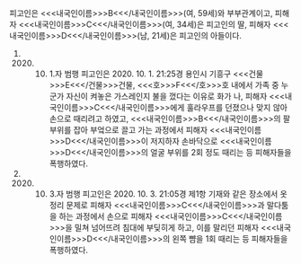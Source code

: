 피고인은 <<<내국인이름>>>B<<</내국인이름>>>(여, 59세)와 부부관계이고, 피해자 <<<내국인이름>>>C<<</내국인이름>>>(여, 34세)은 피고인의 딸, 피해자 <<<내국인이름>>>D<<</내국인이름>>>(남, 21세)은 피고인의 아들이다.
1. 2020. 10. 1.자 범행
피고인은 2020. 10. 1. 21:25경 용인시 기흥구 <<<건물>>>E<<</건물>>>건물, <<<호>>>F<<</호>>>호 내에서 가족 중 누군가 자신이 켜놓은 가스레인지 불을 껐다는 이유로 화가 나, 피해자 <<<내국인이름>>>C<<</내국인이름>>>에게 훌라우프를 던졌으나 맞지 않아 손으로 때리려고 하였고, <<<내국인이름>>>B<<</내국인이름>>>의 팔 부위를 잡아 부엌으로 끌고 가는 과정에서 피해자 <<<내국인이름>>>D<<</내국인이름>>>이 저지하자 손바닥으로 <<<내국인이름>>>D<<</내국인이름>>>의 얼굴 부위를 2회 정도 때리는 등 피해자들을 폭행하였다.
2. 2020. 10. 3.자 범행
피고인은 2020. 10. 3. 21:05경 제1항 기재와 같은 장소에서 옷 정리 문제로 피해자 <<<내국인이름>>>C<<</내국인이름>>>과 말다툼을 하는 과정에서 손으로 피해자 <<<내국인이름>>>C<<</내국인이름>>>을 밀쳐 넘어뜨려 침대에 부딪히게 하고, 이를 말리던 피해자 <<<내국인이름>>>D<<</내국인이름>>>의 왼쪽 뺨을 1회 때리는 등 피해자들을 폭행하였다.